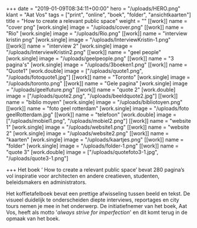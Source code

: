 +++
date = "2019-01-09T08:34:11+00:00"
hero = "/uploads/HERO.png"
klant = "Aat Vos"
tags = ["print", "online", "boek", "folder", "ansichtkaarten"]
title = "How to create a relevant public space"
weight = ""
[[work]]
name = "cover png"
[work.single]
image = "/uploads/cover.png"
[[work]]
name = "Rio"
[work.single]
image = "/uploads/Rio.png"
[[work]]
name = "interview kristin png"
[work.single]
image = "/uploads/InterviewKristin-1.png"
[[work]]
name = "interview 2"
[work.single]
image = "/uploads/InterviewKristin2.png"
[[work]]
name = "geel people"
[work.single]
image = "/uploads/geelpeople.png"
[[work]]
name = "3 pagina's"
[work.single]
image = "/uploads/3boeken1.png"
[[work]]
name = "Quote1"
[work.double]
image = ["/uploads/quote1.png", "/uploads/fotoquote1.jpg"]
[[work]]
name = "Toronto"
[work.single]
image = "/uploads/toronto.png"
[[work]]
name = "Gele pagina"
[work.single]
image = "/uploads/geelfuture.png"
[[work]]
name = "quote 2"
[work.double]
image = ["/uploads/quote2.png", "/uploads/beeldquote2.jpg"]
[[work]]
name = "biblio moyen"
[work.single]
image = "/uploads/bibliotoyen.png"
[[work]]
name = "foto geel rotterdam"
[work.single]
image = "/uploads/foto geelRotterdam.jpg"
[[work]]
name = "telefoon"
[work.double]
image = ["/uploads/mobiel1.png", "/uploads/mobiel2.png"]
[[work]]
name = "website 1"
[work.single]
image = "/uploads/website1.png"
[[work]]
name = "website 2"
[work.single]
image = "/uploads/website2.png"
[[work]]
name = "kaarten"
[work.single]
image = "/uploads/kaartjes.png"
[[work]]
name = "folder"
[work.single]
image = "/uploads/folder-1.png"
[[work]]
name = "quote 3"
[work.double]
image = ["/uploads/quotefoto3-1.jpg", "/uploads/quote3-1.png"]

+++
Het boek ‘ How to create a relevant public space’ bevat 280 pagina’s vol inspiratie voor architecten en andere creatieven, studenten, beleidsmakers en administrators. 

Het koffietafelboek bevat een prettige afwisseling tussen beeld en tekst. De visueel duidelijk te onderscheiden diepte interviews, reportages en city tours nemen je mee in het onderwerp. De initiatiefnemer van het boek, Aat Vos, heeft als motto '_always strive for imperfection_' en dit komt terug in de opmaak van het boek. 